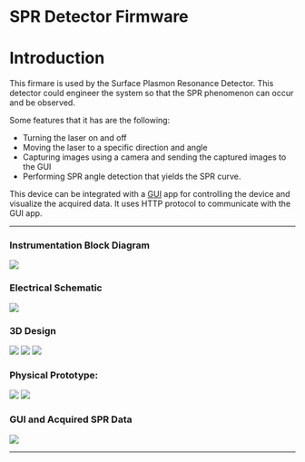 # SPR Detector Firmware

# Introduction
This firmare is used by the Surface Plasmon Resonance Detector. This detector could engineer the system so that the SPR phenomenon can occur and be observed. 

Some features that it has are the following:
- Turning the laser on and off
- Moving the laser to a specific direction and angle
- Capturing images using a camera and sending the captured images to the GUI
- Performing SPR angle detection that yields the SPR curve.

This device can be integrated with a [GUI](https://github.com/kemalrizky/spr-detector-gui) app for controlling the device and visualize the acquired data. It uses HTTP protocol to communicate with the GUI app.

---
### Instrumentation Block Diagram
![](docs/Blok%20Diagram%20SPR%20(3).png)

### Electrical Schematic
![](docs/SPR%20Sensor%20Electrical%20Diagram.png)

### 3D Design
![](docs/SPR%20Sensor%20Cover%20On.png)
![](docs/SPR%20Sensor%20Slider.png)
![](docs/SPR%20Sensor%20Tampak%20Depan.png)

### Physical Prototype:
![](docs/SPR%20Sensor%20Tampak%20Samping%20dengan%20Cover%20(new).jpg)
![](docs/SPR%20Sensor%20Tampak%20Depan%20(new).jpg)

### GUI and Acquired SPR Data
![](docs/Percobaan%20Keempat%20GUI.png)


---
